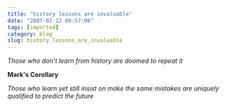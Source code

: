 ```yaml
---
title: "history lessons are invaluable"
date: "2007-02-22 09:57:06"
tags: [imported]
category: blog
slug: history_lessons_are_invaluable
---
```


_Those who don't learn from history are doomed to repeat it_

**Mark's Corollary**

_Those who learn yet still insist on make the same mistakes are uniquely qualified to predict the future_
